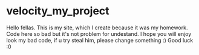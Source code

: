 # velocity_my_project

Hello fellas. This is my site, which I create because it was my homework. Code here so bad but it's not problem for undestand. I hope you will enjoy look my bad code, if u try steal him, please change something :) Good luck :0 
